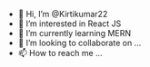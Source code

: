 - 👋 Hi, I’m @Kirtikumar22
- 👀 I’m interested in React JS
- 🌱 I’m currently learning MERN
- 💞️ I’m looking to collaborate on ...
- 📫 How to reach me ...

<!---
Kirtikumar22/Kirtikumar22 is a ✨ special ✨ repository because its `README.md` (this file) appears on your GitHub profile.
You can click the Preview link to take a look at your changes.
--->

